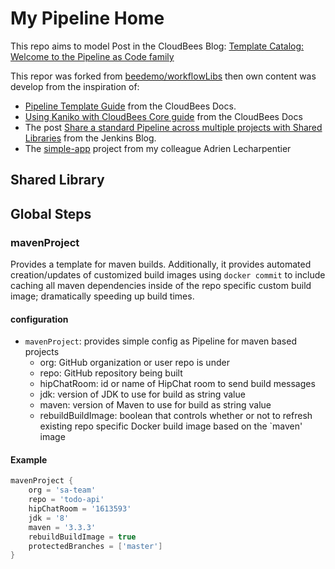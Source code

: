 # My Pipeline Home

This repo aims to model Post in the CloudBees Blog: [Template Catalog: Welcome to the Pipeline as Code family](https://www.cloudbees.com/blog)

This repor was forked from [beedemo/workflowLibs](https://github.com/beedemo/workflowLibs) then own content was develop from the inspiration of:

* [Pipeline Template Guide](https://docs.cloudbees.com/docs/admin-resources/latest/pipeline-templates-user-guide/) from the CloudBees Docs.
* [Using Kaniko with CloudBees Core guide](https://docs.cloudbees.com/docs/cloudbees-core/latest/cloud-admin-guide/using-kaniko) from the CloudBees Docs
* The post [Share a standard Pipeline across multiple projects with Shared Libraries](https://jenkins.io/blog/2017/10/02/pipeline-templates-with-shared-libraries/) from the Jenkins Blog.
* The [simple-app](https://github.com/alecharp/simple-app) project from my colleague Adrien Lecharpentier

## Shared Library

## Global Steps

### mavenProject

Provides a template for maven builds. Additionally, it provides automated creation/updates of customized build images using `docker commit` to include caching all maven dependencies inside of the repo specific custom build image; dramatically speeding up build times.

#### configuration

* `mavenProject`: provides simple config as Pipeline for maven based projects
  * org: GitHub organization or user repo is under
  * repo: GitHub repository being built
  * hipChatRoom: id or name of HipChat room to send build messages
  * jdk: version of JDK to use for build as string value
  * maven: version of Maven to use for build as string value
  * rebuildBuildImage: boolean that controls whether or not to refresh existing repo specific Docker build image based on the `maven' image

#### Example

```groovy
mavenProject {
	org = 'sa-team'
	repo = 'todo-api'
	hipChatRoom = '1613593'
	jdk = '8'
	maven = '3.3.3'
	rebuildBuildImage = true
	protectedBranches = ['master']
}
```
